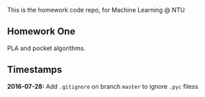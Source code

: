 This is the homework code repo, for Machine Learning @ NTU

## Homework One
PLA and pocket algorithms.

## Timestamps

**2016-07-28:**  Add `.gitignore` on branch `master` to ignore `.pyc` filess
